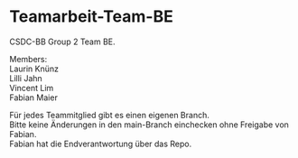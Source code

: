 # Teamarbeit-Team-BE
CSDC-BB Group 2 Team BE.

Members:\
Laurin Knünz \
Lilli Jahn \
Vincent Lim \
Fabian Maier 

Für jedes Teammitglied gibt es einen eigenen Branch.\
Bitte keine Änderungen in den main-Branch einchecken ohne Freigabe von Fabian. \
Fabian hat die Endverantwortung über das Repo. 


